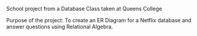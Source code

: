 School project from a Database Class taken at Queens College

Purpose of the project: To create an ER Diagram for a Netflix database and answer questions using Relational Algebra.